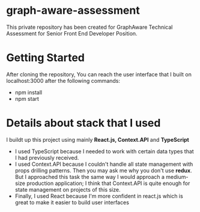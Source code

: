 # graph-aware-assessment
This private repository has been created for GraphAware Technical Assessment for Senior Front End Developer Position.

# Getting Started
After cloning the repository, You can reach the user interface that I built on localhost:3000 after the following commands:
- npm install 
- npm start

# Details about stack that I used
I buildt up this project using mainly **React.js, Context.API** and **TypeScript**
 - I used TypeScript because I needed to work with certain data types that I had previously received.
 - I used Context.API because I couldn't handle all state management with props drilling patterns. Then you may ask me why you don't use **redux**. But I approached this task the same way I would approach a medium-size production application; I think that Context.API is quite enough for state management on projects of this size.
 - Finally, I used React because I'm more confident in react.js which is great to make it easier to build user interfaces
